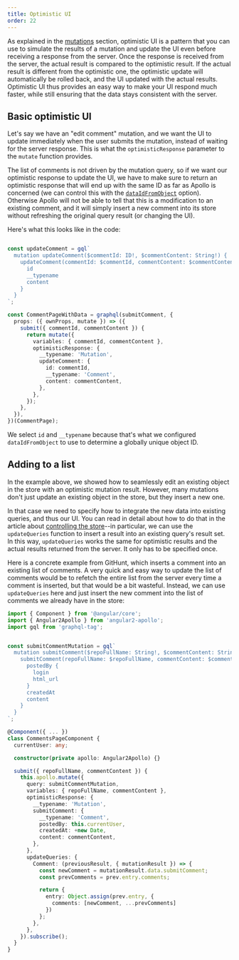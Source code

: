 ```yaml
---
title: Optimistic UI
order: 22
---
```


As explained in the [mutations](mutations.html#optimistic-ui) section, optimistic UI is a pattern that you can use to simulate the results of a mutation and update the UI even before receiving a response from the server. Once the response is received from the server, the actual result is compared to the optimistic result. If the actual result is different from the optimistic one, the optimistic update will automatically be rolled back, and the UI updated with the actual results. Optimistic UI thus provides an easy way to make your UI respond much faster, while still ensuring that the data stays consistent with the server.

<h2 id="optimistic-basics">Basic optimistic UI</h2>

Let's say we have an "edit comment" mutation, and we want the UI to update immediately when the user submits the mutation, instead of waiting for the server response. This is what the `optimisticResponse` parameter to the `mutate` function provides.

The list of comments is not driven by the mutation query, so if we want our optimistic response to update the UI, we have to make sure to return an optimistic response that will end up with the same ID as far as Apollo is concerned (we can control this with the [`dataIdFromObject`](cache-updates.html#dataIdFromObject) option). Otherwise Apollo will not be able to tell that this is a modification to an existing comment, and it will simply insert a new comment into its store without refreshing the original query result (or changing the UI).

Here's what this looks like in the code:

```ts

const updateComment = gql`
  mutation updateComment($commentId: ID!, $commentContent: String!) {
    updateComment(commentId: $commentId, commentContent: $commentContent) {
      id
      __typename
      content
    }
  }
`;

const CommentPageWithData = graphql(submitComment, {
  props: ({ ownProps, mutate }) => ({
    submit({ commentId, commentContent }) {
      return mutate({
        variables: { commentId, commentContent },
        optimisticResponse: {
          __typename: 'Mutation',
          updateComment: {
            id: commentId,
            __typename: 'Comment',
            content: commentContent,
          },
        },
      });
    },
  }),
})(CommentPage);
```

We select `id` and `__typename` because that's what we configured `dataIdFromObject` to use to determine a globally unique object ID.

<h2 id="optimistic-advanced">Adding to a list</h2>

In the example above, we showed how to seamlessly edit an existing object in the store with an optimistic mutation result. However, many mutations don't just update an existing object in the store, but they insert a new one.

In that case we need to specify how to integrate the new data into existing queries, and thus our UI. You can read in detail about how to do that in the article about [controlling the store](cache-updates.html)--in particular, we can use the `updateQueries` function to insert a result into an existing query's result set. In this way, `updateQueries` works the same for optimistic results and the actual results returned from the server. It only has to be specified once.

Here is a concrete example from GitHunt, which inserts a comment into an existing list of comments. A very quick and easy way to update the list of comments would be to refetch the entire list from the server every time a comment is inserted, but that would be a bit wasteful. Instead, we can use `updateQueries` here and just insert the new comment into the list of comments we already have in the store:

```ts
import { Component } from '@angular/core';
import { Angular2Apollo } from 'angular2-apollo';
import gql from 'graphql-tag';


const submitCommentMutation = gql`
  mutation submitComment($repoFullName: String!, $commentContent: String!) {
    submitComment(repoFullName: $repoFullName, commentContent: $commentContent) {
      postedBy {
        login
        html_url
      }
      createdAt
      content
    }
  }
`;

@Component({ ... })
class CommentsPageComponent {
  currentUser: any;

  constructor(private apollo: Angular2Apollo) {}

  submit({ repoFullName, commentContent }) {
    this.apollo.mutate({
      query: submitCommentMutation,
      variables: { repoFullName, commentContent },
      optimisticResponse: {
        __typename: 'Mutation',
        submitComment: {
          __typename: 'Comment',
          postedBy: this.currentUser,
          createdAt: +new Date,
          content: commentContent,
        },
      },
      updateQueries: {
        Comment: (previousResult, { mutationResult }) => {
          const newComment = mutationResult.data.submitComment;
          const prevComments = prev.entry.comments;

          return {
            entry: Object.assign(prev.entry, {
              comments: [newComment, ...prevComments]
            })
          };
        },
      },
    }).subscribe();
  }
}
```
